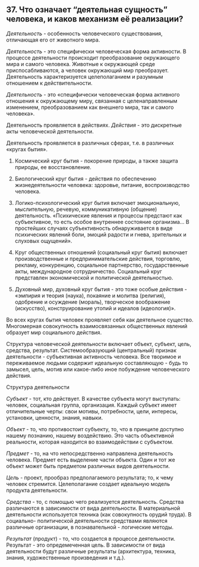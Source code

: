 ﻿## 37. Что означает “деятельная сущность” человека, и каков механизм её реализации?

*Деятельность* - особенность человеческого существования, отличающая его
от животного мира.

*Деятельность* - это специфически человеческая форма активности.
В процессе деятельности происходит преобразование окружающего мира
и самого человека. Животные к окружающей среде приспосабливаются,
а человек окружающий мир преобразует.
Деятельность характеризуется целеполаганием и разумным отношением
к действительности.

*Деятельность* - это «специфически человеческая форма активного отношения
к окружающему миру, связанная с целенаправленным изменением, преобразованием
как внешнего мира, так и самого человека».

Деятельность проявляется в действиях. *Действия* - это дискретные акты
человеческой деятельности.

Деятельность проявляется в различных сферах, т.е. в различных «кругах бытия».

1.  Космический круг бытия - покорение природы, а также защита
	природы, ее восстановление.

2.  Биологический круг бытия - действия по обеспечению жизнедеятельности
    человека: здоровье, питание, воспроизводство человека.

3.  Логико-психологический круг бытия включает эмоциональную, мыслительную,
	речевую, коммуникативную (общение) деятельность. «Психические явления
	и процессы предстают как субъективное, то есть особое внутреннее состояние
	организма... В простейших случаях субъективность обнаруживается в виде
	психических явлений боли, эмоций радости и гнева, зрительных
	и слуховых ощущений».

4.  Круг общественных отношений (социальный круг бытия) включает
	производственные и предпринимательские действия, торговлю, рекламу,
	конкуренцию, социальное партнерство, государственные акты, международное
	сотрудничество. Социальный круг представлен экономической и политической
	деятельностью.

5.  Духовный мир, духовный круг бытия - это тоже особые действия - «эмпирия
	и теория (наука), покаяние и молитва (религия), одобрение и осуждение
	(мораль), творческое воображение (искусство), конструирование утопий
	и идеалов (идеология)».

Во всех кругах бытия человек проявляет себя как деятельное существо.
Многомерная совокупность взаимосвязанных общественных явлений образует мир
социального действия.

Структура человеческой деятельности включает объект, субъект, цель, средства,
результат. Системообразующий (центральный) признак деятельности - субъективная
активность человека. Все творимое и переживаемое людьми содержит идеальную
составляющую - будь то замысел, цель, мотив или какое-либо иное побуждение
человеческого действия.

Структура деятельности

*Субъект* - тот, кто действует. В качестве субъекта могут выступать:
человек, социальная группа, организация. Каждый субъект имеет отличительные
черты: свои мотивы, потребности, цели, интересы, установки, ценности, знания,
навыки.

*Объект* - то, что противостоит субъекту, то, что в принципе доступно нашему
познанию, нашему воздействию. Это часть объективной реальности, которая
находится во взаимодействии с субъектом.

*Предмет* - то, на что непосредственно направлена деятельность человека.
Предмет есть выделение части объекта.
Один и тот же объект может быть предметом различных видов деятельности.

*Цель* - проект, прообраз предполагаемого результата; то, к чему человек
стремится. Целеполагание создает идеальную модель продукта деятельности.

*Средства* - то, с помощью чего реализуется деятельность. Средства различаются
в зависимости от вида деятельности. В материальной деятельности используется
техника (как совокупность орудий труда). В социально- политической деятельности
средствами являются различные организации, в познавательной - логические
методы.

*Результат* (продукт) - то, что создается в процессе деятельности.
Результат - это опредемеченная цель. В зависимости от вида деятельности
будут различные результаты (архитектура, техника, знания, художественные
произведения и т.д.).
